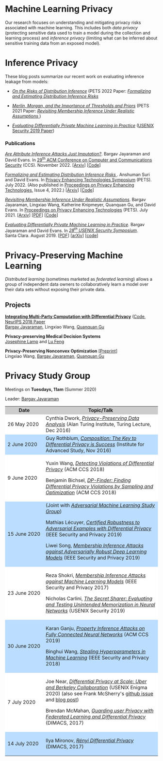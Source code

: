 # Machine Learning Privacy

Our research focuses on understanding and mitigating privacy risks
associated with machine learning. This includes both _data privacy_
(protecting sensitive data used to train a model during the collection
and learning process) and _inference privacy_ (limiting what can be
inferred about sensitive training data from an exposed model).

# Inference Privacy

These blog posts summarize our recent work on evaluating inference leakage from models:

- [_On the Risks of Distribution Inference_](https://uvasrg.github.io/on-the-risks-of-distribution-inference/) (PETS 2022 Paper: [_Formalizing and Estimating Distribution Inference Risks_](https://arxiv.org/abs/2109.06024)

- [_Merlin, Morgan, and the Importance of Thresholds and Priors_](https://uvasrg.github.io/merlin-morgan-and-the-importance-of-thresholds-and-priors/) (PETS 2021 Paper: [_Revisiting Membership Inference Under Realistic Assumptions_ ](https://arxiv.org/abs/2005.10881))

- [_Evaluating Differentially Private Machine Learning in Practice_](https://uvasrg.github.io/evaluating-differentially-private-machine-learning-in-practice/) ([USENIX Security 2019 Paper](https://arxiv.org/abs/1902.08874))

### Publications

<a href="https://arxiv.org/abs/2209.01292"><em>Are Attribute Inference
    Attacks Just Imputation?</em></a>. Bargav Jayaraman and David
Evans. In <a href="https://www.sigsac.org/ccs/CCS2022/">29<sup>th</sup> ACM
    Conference on Computer and Communications Security</a>
(CCS). November
2022. [<a href="https://arxiv.org/abs/2209.01292">Arxiv</a>]
[<a href="https://github.com/bargavj/EvaluatingDPML">Code</a>]

<a href="https://arxiv.org/abs/2109.06024"><em>Formalizing and
    Estimating Distribution Inference Risks
</em></a>. Anshuman Suri and David
Evans. In <a href="https://petsymposium.org/2022/">Privacy Enhancing
    Technologies Symposium</a> (PETS). July 2022. (Also published
in <a href="https://petsymposium.org/popets/2022/">Proceedings on
    Privacy Enhancing Technologies</a>, Issue 4, 2022.)
[<a href="https://arxiv.org/abs/2109.06024">Arxiv</a>]
[<a href="https://github.com/iamgroot42/FormEstDistRisks">Code</a>]

<a href="https://arxiv.org/abs/2005.10881"><em>
Revisiting Membership Inference Under Realistic Assumptions</em></a>. Bargav Jayaraman, Lingxiao Wang, Katherine Knipmeyer, Quanquan Gu, and David
Evans. In <a href="https://www.petsymposium.org/2021/">Proceedings on Privacy Enhancing Technologies</a>
(PETS). July
2021. [<a href="https://arxiv.org/abs/2005.10881">Arxiv</a>]
[<A href="https://arxiv.org/pdf/2005.10881.pdf">PDF</a>] [<a href="https://github.com/bargavj/EvaluatingDPML">Code</a>]

<em><a href="usenix2019/">Evaluating Differentially Private Machine
Learning in Practice</a></em>. Bargav Jayaraman and David Evans. In <a
href="https://www.usenix.org/conference/usenixsecurity19"><em>28<sup>th</sup>
USENIX Security Symposium</em></a>. Santa&nbsp;Clara. August 2019. 
[<a href="usenix2019/evaluatingdp.pdf">PDF</a>]
[<a href="https://arxiv.org/abs/1902.08874">arXiv</a>] 
[<A href="https://github.com/bargavj/EvaluatingDPML">code</a>]

# Privacy-Preserving Machine Learning

_Distributed learning_ (sometimes marketed as _federated learning_)
allows a group of independent data owners to collaboratively learn a
model over their data sets without exposing their private data.

## Projects

[**Integrating Multi-Party Computation with Differential Privacy**](https://oblivc.org/ppml/) ([Code](https://github.com/bargavj/distributedMachineLearning), [NeurIPS 2018 Paper](https://oblivc.org/docs/neurips2018.pdf)  
[Bargav Jayaraman](https://bargavjayaraman.github.io/), Lingxiao Wang, [Quanquan Gu](http://web.cs.ucla.edu/~qgu/research.html)

**Privacy-preserving Medical Decision Systems**  
[Josephine Lamp](https://www.josephinelamp.com/) and [Lu Feng](http://www.cs.virginia.edu/~lufeng/index.html)

**Privacy-Preserving Nonconvex Optimization** [[Preprint](https://arxiv.org/abs/1910.13659)]  
Lingxiao Wang, [Bargav Jayaraman](https://bargavjayaraman.github.io/), [Quanquan Gu](http://web.cs.ucla.edu/~qgu/research.html)

# Privacy Study Group

Meetings on **Tuesdays, 11am** (Summer 2020)

Leader: <a href="https://bargavjayaraman.github.io/">Bargav Jayaraman</a>  

   <table width="100%" align="center">
   <tr bgcolor="#CCC"><td style="text-align:center" width="25%"><b>Date</b></td><td width="75%" style="text-align:center"><b>Topic/Talk</b></td></tr>

   <tr bgcolor="#FFF"><td>26 May 2020</td><td>
Cynthia Dwork, <a href="https://www.youtube.com/watch?v=vsA4w3itxA0"><em>Privacy-Preserving Data Analysis</em></a> (Alan Turing Institute, Turing Lecture, Dec 2016)
  </td></tr>
   <tr bgcolor="#BDF">
   <td>
   2 June 2020
   </td><td>
Guy Rothblum, <a href="https://www.youtube.com/watch?v=RNqZJDAP1uU"><em>Composition: The Key to Differential Privacy is Success</em></a> (Institute for Advanced Study, Nov 2016)
   </td>
   </tr>

   <tr bgcolor="#FFF">
   <td>9 June 2020</td>
   <td>

Yuxin Wang, <a href="https://www.youtube.com/watch?v=qGgCdsxTbkM"><em>Detecting Violations of Differential Privacy</em></a> (ACM CCS 2018)

Benjamin Bichsel, <a href="https://www.youtube.com/watch?v=Jwe0oCSlaMk"><em>DP-Finder: Finding Differential Privacy Violations by Sampling and Optimization</em></a> (ACM CCS 2018)

   </td>
   </tr>

   <tr bgcolor="#BDF">
   <td>
   15 June 2020</td>
   <td>
(Joint with <a href="/advml"><em>Adversarial Machine Learning Study Group</em></a>)

Mathias Lécuyer, <a href="https://www.youtube.com/watch?v=mYRdZIXtqcA"><em>Certified Robustness to Adversarial Examples with Differential Privacy</em></a> (IEEE Security and Privacy 2019)

Liwei Song, <a href="https://www.youtube.com/watch?v=MUhb3bRla2A"><em>Membership Inference Attacks against Adversarially Robust Deep Learning Models</em></a> (IEEE Security and Privacy 2019)

</td>
</tr>
   <tr bgcolor="#FFF">
   <td>23 June 2020</td>
   <td>

Reza Shokri, <a href="https://www.youtube.com/watch?v=rDm1n2gceJY"><em>Membership Inference Attacks against Machine Learning Models</em></a> (IEEE Security and Privacy 2017)

   Nicholas Carlini, <a href="https://www.youtube.com/watch?&v=U9XbFtCWedE"><em>The Secret Sharer: Evaluating and Testing Unintended Memorization in Neural Networks</em></a> (USENIX Security 2019) 
   </td>
   </tr>

   <tr bgcolor="#BDF">
   <td>30 June 2020</td>
   <td>


Karan Ganju, <a href="https://www.youtube.com/watch?v=99YHPIsKzCc"><em>Property Inference Attacks on Fully Connected Neural Networks</em></a> (ACM CCS 2019)

Binghui Wang, <a href="https://www.youtube.com/watch?v=rpRVqfjW0AA"><em>Stealing Hyperparameters in Machine Learning</em></a> (IEEE Security and Privacy 2018)
</td>
</tr>

   <tr bgcolor="#FFF">
   <td>7 July 2020</td>
   <td>

Joe Near, <a href="https://www.youtube.com/watch?v=pk_DCSUayDA"><em>Differential Privacy at Scale: Uber and Berkeley Collaboration</em></a> (USENIX Enigma 2020) (also see Frank McSherry's <a href="https://github.com/uber-archive/sql-differential-privacy/issues/1">github issue</a> and <a href="https://github.com/frankmcsherry/blog/blob/master/posts/2018-02-25.md">blog post</a>)


Brendan McMahan, <a href="https://www.youtube.com/watch?v=e5othcNmync"><em>Guarding user Privacy with Federated Learning and Differential Privacy</em></a> (DIMACS, 2017)

</td>
</tr>

   <tr bgcolor="#BDF">
   <td>14 July 2020</td>
   <td>

Ilya Mironov, <A href="https://www.youtube.com/watch?v=oQzaA5KG3pM"><em>Rényi Differential Privacy</em></a> (DIMACS, 2017)

</td>
</tr>

   </table>
